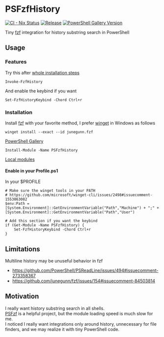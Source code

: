 # PSFzfHistory

[![CI - Nix Status](https://github.com/kachick/PSFzfHistory/actions/workflows/ci-nix.yml/badge.svg?branch=main)](https://github.com/kachick/PSFzfHistory/actions/workflows/ci-nix.yml?query=branch%3Amain+)
[![Release](https://github.com/kachick/PSFzfHistory/actions/workflows/release.yml/badge.svg?branch=main)](https://github.com/kachick/PSFzfHistory/actions/workflows/release.yml?query=branch%3Amain+)
[![PowerShell Gallery Version](https://img.shields.io/powershellgallery/v/PSFzfHistory)](https://www.powershellgallery.com/packages/PSFzfHistory)

Tiny [fzf](https://github.com/junegunn/fzf) integration for history substring search in PowerShell

## Usage

### Features

Try this after [whole installation steps](#installation)

```pwsh
Invoke-FzfHistory
```

And enable the keybind if you want

```pwsh
Set-FzfHistoryKeybind -Chord Ctrl+r
```

### Installation

Install [fzf](https://github.com/junegunn/fzf) with your favorite method, I prefer [winget](https://github.com/microsoft/winget-pkgs/tree/master/manifests/j/junegunn/fzf) in Windows as follows

```pwsh
winget install --exact --id junegunn.fzf
```

[PowerShell Gallery](https://www.powershellgallery.com/packages/PSFzfHistory)

```pwsh
Install-Module -Name PSFzfHistory
```

[Local modules](docs/install-from-github.md)

#### Enable in your Profile.ps1

In your $PROFILE

```pwsh
# Make sure the winget tools in your PATH
# https://github.com/microsoft/winget-cli/issues/2498#issuecomment-1553863082
$env:Path = [System.Environment]::GetEnvironmentVariable("Path","Machine") + ";" + [System.Environment]::GetEnvironmentVariable("Path","User")

# Add this section if you want the keybind
if (Get-Module -Name PSFzfHistory) {
    Set-FzfHistoryKeybind -Chord Ctrl+r
}
```

## Limitations

Multiline history may be unuseful behavior in fzf

- https://github.com/PowerShell/PSReadLine/issues/494#issuecomment-273358367
- https://github.com/junegunn/fzf/issues/154#issuecomment-84503814

## Motivation

I really want history substring search in all shells.\
[PSFzf](https://github.com/kelleyma49/PSFzf) is a helpful project, but the module loading speed is much slow for me.\
I noticed I really want integrations only around history, unnecessary for file finders, and we may realize it with tiny PowerShell code.
